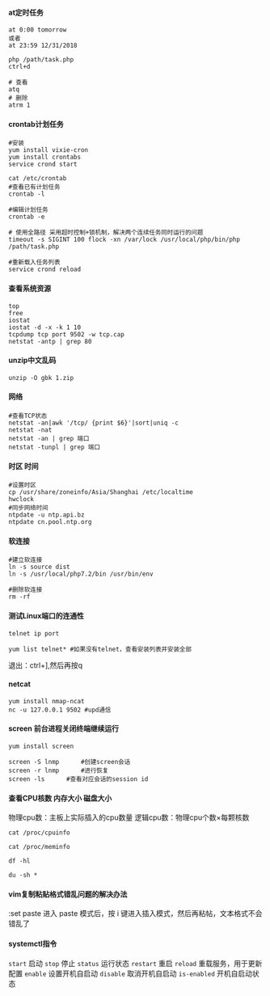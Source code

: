 #### **at定时任务**
```
at 0:00 tomorrow
或者
at 23:59 12/31/2018
 
php /path/task.php
ctrl+d
 
# 查看
atq
# 删除
atrm 1
```

#### **crontab计划任务**
```
#安装
yum install vixie-cron
yum install crontabs
service crond start
 
cat /etc/crontab
#查看已有计划任务
crontab -l
 
#编辑计划任务
crontab -e
 
# 使用全路径 采用超时控制+锁机制，解决两个连续任务同时运行的问题
timeout -s SIGINT 100 flock -xn /var/lock /usr/local/php/bin/php /path/task.php
 
#重新载入任务列表
service crond reload
```

#### **查看系统资源**
```
top
free
iostat
iostat -d -x -k 1 10
tcpdump tcp port 9502 -w tcp.cap
netstat -antp | grep 80
```

#### **unzip中文乱码**
```
unzip -O gbk 1.zip
```

#### **网络**
```
#查看TCP状态
netstat -an|awk '/tcp/ {print $6}'|sort|uniq -c
netstat -nat
netstat -an | grep 端口
netstat -tunpl | grep 端口
```

#### **时区 时间**
```
#设置时区
cp /usr/share/zoneinfo/Asia/Shanghai /etc/localtime
hwclock
#同步网络时间
ntpdate -u ntp.api.bz
ntpdate cn.pool.ntp.org
```

#### **软连接**
```
#建立软连接
ln -s source dist
ln -s /usr/local/php7.2/bin /usr/bin/env

#删除软连接
rm -rf
```

#### **测试Linux端口的连通性**
```
telnet ip port

yum list telnet* #如果没有telnet，查看安装列表并安装全部
```
退出：ctrl+],然后再按q

#### **netcat**
```
yum install nmap-ncat
nc -u 127.0.0.1 9502 #upd通信
```
#### **screen 前台进程关闭终端继续运行**
```
yum install screen

screen -S lnmp		#创建screen会话
screen -r lnmp		#进行恢复
screen -ls		#查看对应会话的session id
```


#### **查看CPU核数 内存大小 磁盘大小**
物理cpu数：主板上实际插入的cpu数量
逻辑cpu数：物理cpu个数×每颗核数
```
cat /proc/cpuinfo

cat /proc/meminfo

df -hl

du -sh *
```

#### **vim复制粘贴格式错乱问题的解决办法**
:set paste
进入 paste 模式后，按 i 键进入插入模式，然后再粘帖，文本格式不会错乱了

#### **systemctl指令**
`start`       启动
`stop`        停止
`status`      运行状态
`restart`     重启
`reload`      重载服务，用于更新配置
`enable`      设置开机自启动
`disable`     取消开机自启动
`is-enabled`  开机自启动状态

